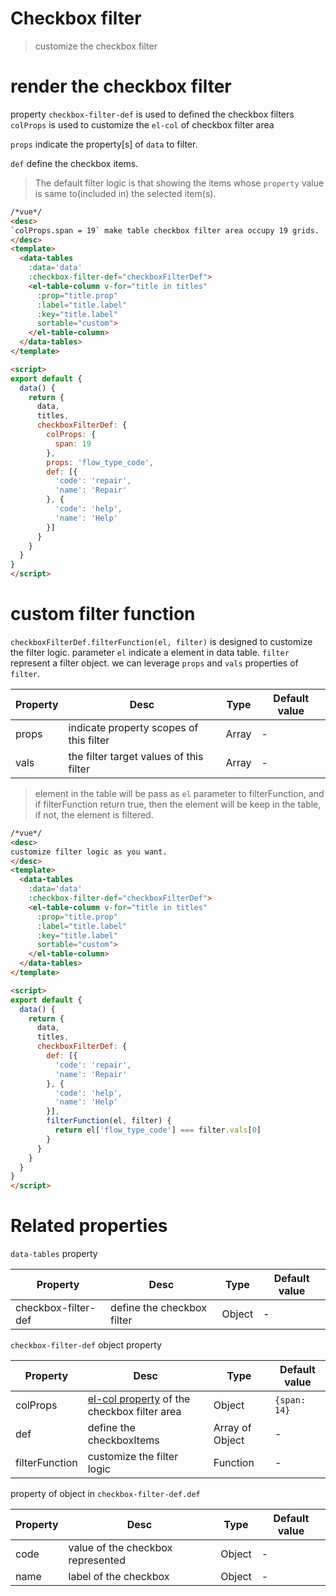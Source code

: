 # Checkbox filter
> customize the checkbox filter

# render the checkbox filter
property `checkbox-filter-def` is used to defined the checkbox filters
`colProps` is used to customize the `el-col` of checkbox filter area

`props` indicate the property[s] of `data` to filter.

`def` define the checkbox items.

> The default filter logic is that showing the items whose `property` value is same to(included in) the selected item(s).

```html
/*vue*/
<desc>
`colProps.span = 19` make table checkbox filter area occupy 19 grids.
</desc>
<template>
  <data-tables
    :data='data'
    :checkbox-filter-def="checkboxFilterDef">
    <el-table-column v-for="title in titles"
      :prop="title.prop"
      :label="title.label"
      :key="title.label"
      sortable="custom">
    </el-table-column>
  </data-tables>
</template>

<script>
export default {
  data() {
    return {
      data,
      titles,
      checkboxFilterDef: {
        colProps: {
          span: 19
        },
        props: 'flow_type_code',
        def: [{
          'code': 'repair',
          'name': 'Repair'
        }, {
          'code': 'help',
          'name': 'Help'
        }]
      }
    }
  }
}
</script>
```

# custom filter function
`checkboxFilterDef.filterFunction(el, filter)` is designed to customize the filter logic. parameter `el` indicate a element in data table. `filter` represent a filter object. we can leverage `props` and `vals` properties of `filter`.

| Property   | Desc    | Type | Default value |
| ------------- | ------------- | --- | --- |
| props | indicate property scopes of this filter | Array | - |
| vals | the filter target values of this filter | Array | - |

> element in the table will be pass as `el` parameter to filterFunction, and if filterFunction return true, then the element will be keep in the table, if not, the element is filtered.

```html
/*vue*/
<desc>
customize filter logic as you want.
</desc>
<template>
  <data-tables
    :data='data'
    :checkbox-filter-def="checkboxFilterDef">
    <el-table-column v-for="title in titles"
      :prop="title.prop"
      :label="title.label"
      :key="title.label"
      sortable="custom">
    </el-table-column>
  </data-tables>
</template>

<script>
export default {
  data() {
    return {
      data,
      titles,
      checkboxFilterDef: {
        def: [{
          'code': 'repair',
          'name': 'Repair'
        }, {
          'code': 'help',
          'name': 'Help'
        }],
        filterFunction(el, filter) {
          return el['flow_type_code'] === filter.vals[0]
        }
      }
    }
  }
}
</script>
```

# Related properties

`data-tables` property

| Property   | Desc    | Type | Default value |
| ------------- | ------------- | --- | --- |
| checkbox-filter-def | define the checkbox filter | Object | - |

`checkbox-filter-def` object property

| Property   | Desc    | Type | Default value |
| ------------- | ------------- | --- | --- |
| colProps | [el-col property](http://element.eleme.io/#/en-US/component/layout#col-attributes) of the checkbox filter area | Object | `{span: 14}` |
| def | define the checkboxItems | Array of Object | - |
| filterFunction | customize the filter logic | Function | - |

property of object in `checkbox-filter-def.def`

| Property   | Desc    | Type | Default value |
| ------------- | ------------- | --- | --- |
| code | value of the checkbox represented | Object | - |
| name | label of the checkbox | Object | - |
